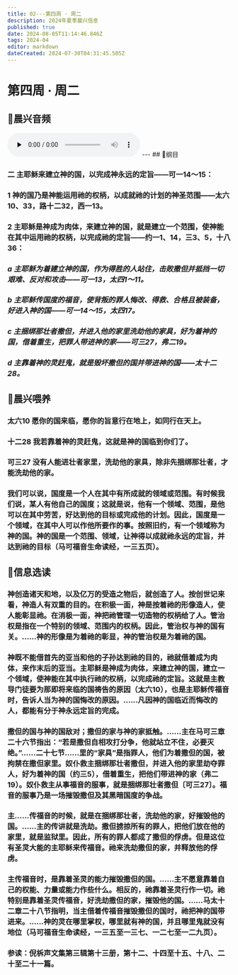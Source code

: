 ```yaml
---
title: 02---第四周 · 周二
description: 2024年夏季晨兴信息
published: true
date: 2024-08-05T11:14:46.846Z
tags: 2024-04
editor: markdown
dateCreated: 2024-07-30T04:31:45.505Z
---
```


# 第四周 · 周二
## 🎵晨兴音频
<audio id="audio" controls="" preload="none">
      <source id="mp3" src="/2024-04/week4/week4day2.mp3">
</audio>
---
## 📖纲目

### 二    主耶稣来建立神的国，以完成神永远的定旨——可一14～15：

### 1    神的国乃是神能运用祂的权柄，以成就祂的计划的神圣范围——太六10、33，路十二32，西一13。

### 2    主耶稣是神成为肉体，来建立神的国，就是建立一个范围，使神能在其中运用祂的权柄，以完成祂的定旨——约一1、14，三3、5，十八36：

### *a    主耶稣为着建立神的国，作为得胜的人站住，击败撒但并抵挡一切艰难、反对和攻击——可一13，太四1～11。*

### *b    主耶稣传国度的福音，使背叛的罪人悔改、得救、合格且被装备，好进入神的国——可一14～15，太四17。*

### *c    主捆绑那壮者撒但，并进入他的家里洗劫他的家具，好为着神的国，借着重生，把罪人带进神的家——可三27，弗二19。*

### *d    主靠着神的灵赶鬼，就是毁坏撒但的国并带进神的国——太十二28。*

## 📖晨兴喂养

### 太六10    愿你的国来临，愿你的旨意行在地上，如同行在天上。

### 十二28    我若靠着神的灵赶鬼，这就是神的国临到你们了。

### 可三27    没有人能进壮者家里，洗劫他的家具，除非先捆绑那壮者，才能洗劫他的家。

### 我们可以说，国度是一个人在其中有所成就的领域或范围。有时候我们说，某人有他自己的国度；这就是说，他有一个领域、范围，是他可以在其中劳苦，好达到他的目标或完成他的计划。因此，国度是一个领域，在其中人可以作他所要作的事。按照旧约，有一个领域称为神的国。神的国是一个范围、领域，让神得以成就祂永远的定旨，并达到祂的目标（马可福音生命读经，一三五页）。

## 📖信息选读

### 神创造诸天和地，以及亿万的受造之物后，就创造了人。按创世记来看，神造人有双重的目的。在积极一面，神是按着祂的形像造人，使人能彰显祂。在消极一面，神把祂管理一切造物的权柄给了人。管治权是指在一个特别的领域、范围内的权柄。因此，管治权与神的国有关。……神的形像是为着祂的彰显，神的管治权是为着祂的国。

### 神既不能借首先的亚当和他的子孙达到祂的目的，祂就借着成为肉体，来作末后的亚当。主耶稣是神成为肉体，来建立神的国，建立一个领域，使神能在其中执行祂的权柄，以完成祂的定旨。这就是主教导门徒要为那即将来临的国祷告的原因（太六10），也是主耶稣传福音时，告诉人当为神的国悔改的原因。……凡因神的国临近而悔改的人，都能有分于神永远定旨的完成。

### 撒但的国与神的国敌对；撒但的家与神的家抵触。……主在马可三章二十六节指出：“若是撒但自相攻打分争，他就站立不住，必要灭绝。”……二十七节……里的“家具”是指罪人，他们为着撒但的国，被拘禁在撒但家里。奴仆救主捆绑那壮者撒但，并进入他的家里劫夺罪人，好为着神的国（约三5），借着重生，把他们带进神的家（弗二19）。奴仆救主从事福音的服事，就是捆绑那壮者撒但〔可三27〕。福音的服事乃是一场摧毁撒但及其黑暗国度的争战。

### 主……传福音的时候，就是在捆绑那壮者，洗劫他的家，好摧毁他的国。……主的传讲就是洗劫。撒但掳掠所有的罪人，把他们放在他的家里，就是监狱里。因此，所有的罪人都成了撒但的俘虏。但是这位有圣灵大能的主耶稣来传福音。祂来洗劫撒但的家，并释放他的俘虏。

### 主传福音时，是靠着圣灵的能力摧毁撒但的国。……主不愿意靠着自己的权能、力量或能力作些什么。相反的，祂靠着圣灵行作一切。祂特别是靠着圣灵传福音，好洗劫撒但的家，摧毁他的国。……马太十二章二十八节指明，当主借着传福音摧毁撒但的国时，祂把神的国带进来。……神的灵在哪里掌权，哪里就有神的国，并且哪里鬼就没有地位（马可福音生命读经，一三五至一三七、一二七至一二九页）。

### 参读：倪柝声文集第三辑第十三册，第十二、十四至十五、十八、二十至二十一篇。
<!-- Google tag (gtag.js) -->
<script async src="https://www.googletagmanager.com/gtag/js?id=G-1P8709Z16T"></script>
<script>
  window.dataLayer = window.dataLayer || [];
  function gtag(){dataLayer.push(arguments);}
  gtag('js', new Date());

  gtag('config', 'G-1P8709Z16T');
</script>
